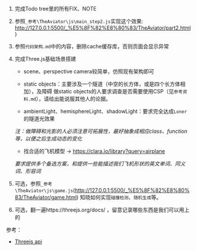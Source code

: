 1. 完成Todo tree里的所有FIX、NOTE
2. 参照`_参考\TheAviator\js\main_step2.js`实现这个效果: http://127.0.0.1:5500/_%E5%8F%82%E8%80%83/TheAviator/part2.html)
5. 参照`代码架构.md`中的内容，删除cache缓存库，否则页面会显示异常
6. 完成Three.js基础场景搭建
    - scene、perspective camera较简单，仿照现有架构即可

    - static objects：主要涉及一个隧道（中空的长方体，或是四个长方体相加），及障碍
      做static objects的人要求调查是否需要使用CSP（见`参考资料.md`），请给出能说服其他人的论据。

    - ambientLight、hemisphereLight、shadowLight：要求完全达成`Loner`的隧道光效果

    *注：做障碍和光影的人必须注意可拓展性，最好抽象成相应class、function等，以便之后生成动态的变化*

    - 找合适的飞机模型 -> https://clara.io/library?query=airplane 

    *要求提供多个备选方案，和提供一些能描述我们飞机形状的英文单词、同义词、形容词*
7. 可选，参照`_参考\TheAviator\js\game.js`(http://127.0.0.1:5500/_%E5%8F%82%E8%80%83/TheAviator/game.html) 知晓如何实现`碰撞检测`、`随机生成`等。
8. 可选，翻一遍https://threejs.org/docs/ ，留意记录哪些东西是我们可以用上的

参考：
- [Threejs api](https://threejs.org/docs/#examples/en/math/convexhull/VertexNode)